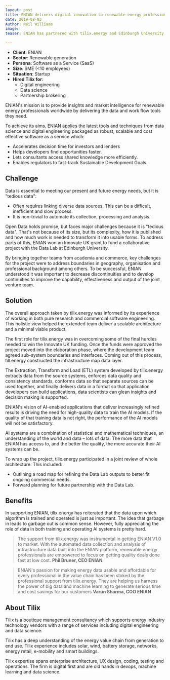 ```yaml
---
layout: post
title: ENIAN delivers digital innovation to renewable energy professionals
date: 2019-08-03
Author: Neil Williams
image:
teaser: ENIAN has partnered with tilix.energy and Edinburgh University to add compelling features to its software as a service platform.

---
```


- **Client**: ENIAN
- **Sector**: Renewable generation
- **Persona**: Software as a Service (SaaS)
- **Size**: SME (<10 employees)
- **Situation**: Startup
- **Hired Tilix for**:
  - Digital engineering
  - Data science
  - Partnership brokering

ENIAN's mission is to provide insights and market intelligence for renewable energy professionals worldwide by delivering the data and work flow tools they need.

To achieve its aims, ENIAN applies the latest tools and techniques from data science and digital engineering packaged as robust, scalable and cost effective software as a service which:

- Accelerates decision time for investors and lenders
- Helps developers find opportunities faster.
- Lets consultants access shared knowledge more efficiently.
- Enables regulators to fast-track Sustainable Development Goals.

## Challenge
Data is essential to meeting our present and future energy needs, but it is "tedious data":

- Often requires linking diverse data sources. This can be a difficult, inefficient and slow process.
- It is non-trivial to automate its collection, processing and analysis.

Open Data holds promise, but faces major challenges because it is "tedious data". That's not because of its size, but its complexity, how it is published and how much work is needed to transform it into usable forms. To address parts of this, ENIAN won an Innovate UK grant to fund a collaborative project with the Data Lab at Edinburgh University.

By bringing together teams from academia and commerce, key challenges for the project were to address boundaries in geography, organisation and professional background among others. To be successful, ENIAN understood it was important to decrease discontinuities and to develop continuities to improve the capability, effectiveness and output of the joint venture team.

## Solution
The overall approach taken by tilix.energy was informed by its experience of working in both pure research and commercial software engineering. This holistic view helped the extended team deliver a scalable architecture and a minimal viable product.

The first role for tilix.energy was in overcoming some of the final hurdles needed to win the Innovate UK funding. Once the funds were approved the project moved into the elaboration phase, where the development team agreed sub-system boundaries and interfaces. Coming out of this process, till.energy constructed the infrastructure map data layer.

The Extraction, Transform and Load (ETL) system developed by tilix.energy extracts data from the source systems, enforces data quality and consistency standards, conforms data so that separate sources can be used together, and finally delivers data in a format so that application developers can build applications, data scientists can glean insights and decision making is supported.

ENIAN's vision of AI-enabled applications that deliver increasingly refined results is driving the need for high-quality data to train the AI models. If the quality of that training data is not right, the performance of the AI models will not be satisfactory.

AI systems are a combination of statistical and mathematical techniques, an understanding of the world and data – lots of data. The more data that ENIAN has access to, and the better the quality, the more accurate their AI systems can be.

To wrap up the project, tilix.energy participated in a joint review of whole architecture. This included:

- Outlining a road map for refining the Data Lab outputs to better fit ongoing commercial needs.
- Forward planning for future partnership with the Data Lab.

## Benefits
In supporting ENIAN, tilix.energy has reiterated that the data upon which algorithm is trained and operated is just as important. The idea that garbage in leads to garbage out is common sense. However, fully appreciating the role of data in both training and operating AI systems is pretty hard.

> The support from tilix.energy was instrumental in getting ENIAN V1.0 to market. With the automated data collection and analysis of infrastructure data built into the ENIAN platform, renewable energy professionals are empowered to focus on getting quality deals done fast at low cost. **Phil Bruner, CEO ENIAN**

> ENIAN's passion for making energy data usable and affordable for every professional in the value chain has been stoked by the professional support from tilix.energy.  They are helping us harness the power of big data and machine learning to generate serious time and cost savings for our customers **Varun Sharma, COO ENIAN**

## About Tilix
Tilix is a boutique management consultancy which supports energy industry technology vendors with a range of services including digital engineering and data science.

Tilix has a deep understanding of the energy value chain from generation to end use. Tilix experience includes solar, wind, battery storage, networks, energy retail, e-mobility and smart buildings.

Tilix expertise spans enterprise architecture, UX design, coding, testing and operations. The firm is digital first and are old hands in devops, machine learning and data science.
